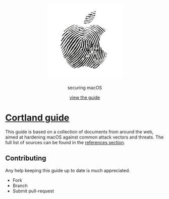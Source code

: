 <p align="center">  
  <img alt="apple-print" src="./images/apple-print.png">  
</p>

<p align="center">
  securing macOS
</p>

<p align="center">
  <a href="https://jnand.github.io/cortland-guide">view the guide</a>  
</p>



[Cortland guide](https://jnand.github.io/cortland-guide)
===============

This guide is based on a collection of documents from around the web, aimed at hardening macOS against common attack vectors and threats. The full list of sources can be found in the [references section](pages/references.md).


Contributing
------------

Any help keeping this guide up to date is much appreciated.

* Fork
* Branch
* Submit pull-request


